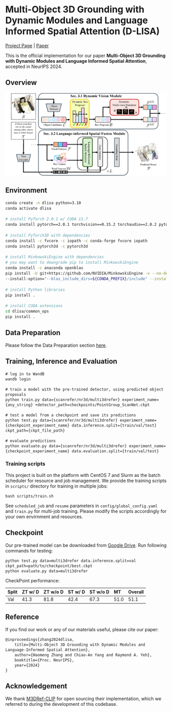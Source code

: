 # Multi-Object 3D Grounding with Dynamic Modules and Language Informed Spatial Attention (D-LISA)

[Project Page](https://haomengz.github.io/dlisa) | [Paper](https://arxiv.org/abs/2410.22306)

This is the official implementation for our paper **Multi-Object 3D Grounding with Dynamic Modules and Language Informed Spatial Attention**, accepted in NeurIPS 2024.

## Overview
![Model Architecture](./docs/img/dlisa.png)

## Environment
``` bash
conda create -n dlisa python=3.10
conda activate dlisa

# install PyTorch 2.0.1 w/ CUDA 11.7
conda install pytorch==2.0.1 torchvision==0.15.2 torchaudio==2.0.2 pytorch-cuda=11.7 -c pytorch -c nvidia

# install PyTorch3D with dependencies
conda install -c fvcore -c iopath -c conda-forge fvcore iopath
conda install pytorch3d -c pytorch3d

# install MinkowskiEngine with dependencies
# you may want to downgrade pip to install MinkowskiEngine
conda install -c anaconda openblas
pip install -U git+https://github.com/NVIDIA/MinkowskiEngine -v --no-deps \
--install-option="--blas_include_dirs=${CONDA_PREFIX}/include" --install-option="--blas=openblas"

# install Python libraries
pip install .

# install CUDA extensions
cd dlisa/common_ops
pip install .
```

## Data Preparation
Please follow the Data Preparation section [here](https://github.com/3dlg-hcvc/M3DRef-CLIP?tab=readme-ov-file#data-preparation).


## Training, Inference and Evaluation
```shell
# log in to WandB
wandb login

# train a model with the pre-trained detector, using predicted object proposals
python train.py data={scanrefer/nr3d/multi3drefer} experiment_name={any_string} +detector_path=checkpoints/PointGroup_ScanNet.ckpt

# test a model from a checkpoint and save its predictions
python test.py data={scanrefer/nr3d/multi3drefer} experiment_name={checkpoint_experiment_name} data.inference.split={train/val/test} ckpt_path={ckpt_file_path}

# evaluate predictions 
python evaluate.py data={scanrefer/nr3d/multi3drefer} experiment_name={checkpoint_experiment_name} data.evaluation.split={train/val/test}
```

### Training scripts
This project is built on the platform with CentOS 7 and Slurm as the batch scheduler for resource and job management. We provide the training scripts in ```scripts/``` directory for training in multiple jobs:
```
bash scripts/train.sh
```
See ```scheduled_job``` and ```resume``` parameters in ```config/global_config.yaml``` and ```train.py``` for multi-job training. Please modify the scripts accordingly for your own envirnment and resources.


## Checkpoint
Our pre-trained model can be downloaded from [Google Drive](https://drive.google.com/file/d/1_oiXDvIvBrLkfFWAVHz_17baxpwFjsMC/view?usp=sharing). Run following commands for testing:
```
python test.py data=multi3drefer data.inference.split=val ckpt_path=path/to/checkpoint/best.ckpt
python evaluate.py data=multi3drefer
```
CheckPoint performance:

| Split | ZT w/ D | ZT w/o D | ST w/ D | ST w/o D | MT   | Overall |
|:------|:--------|:---------|:--------|:---------|:-----|:--------|
| Val   | 41.3    | 81.8     | 42.4    | 67.3     | 51.0 | 51.1    |       
                                                                        

## Reference
If you find our work or any of our materials useful, please cite our paper:
```
@inproceedings{zhang2024dlisa,
    title={Multi-Object 3D Grounding with Dynamic Modules and Language-Informed Spatial Attention}, 
    author={Haomeng Zhang and Chiao-An Yang and Raymond A. Yeh},
    booktitle={Proc. NeurIPS},
    year={2024}
}
```
     
## Acknowledgement
We thank [M3DRef-CLIP](https://github.com/3dlg-hcvc/M3DRef-CLIP) for open sourcing their implementation, which we referred to during the development of this codebase.
